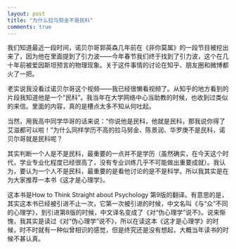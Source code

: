 ```yaml
---
layout: post
title: "为什么拉马努金不是民科"
comments: true
---
```

我们知道最近一段时间，诺贝尔哥郭英森几年前在《非你莫属》的一段节目被挖出来了，因为他在里面提到了引力波——今年春节我们终于找到了引力波，这个在几十年前被爱因斯坦预言的物理现象。关于这件事情的讨论在知乎、朋友圈和微博都火了一把。

老实说我没看过诺贝尔哥这个视频——我已经很懒看视频了。从知乎的地方看到的片段我知道他是一个“民科”。我当年在大学网络中心当助教的时候，也收到过类似的来信。里面的内容，真的是槽点太多不知从何吐起。

当然，用我高中同学华哥的话来说：“你说他是民科，他就是民科，那我说你得了艾滋都可以啦！”为什么同样学历不高的拉马努金、陈景润、华罗庚不是民科，诺贝尔哥就是民科呢？

其实判断一个人是不是民科，最重要的一点并不是学历（虽然确实，在今天这个时代，学业专业化程度已经很高了，没有专业训练几乎不可能做出重要成就）。我认为，要认为一个人不是民科，最重要的是看他讨论的是不是科学。所以我其实是在为大家推荐一本书《这才是心理学》。

这本书是How to Think Straight about Psychology 第9版的翻译。有意思的是，其实这本书已经被引进不止一次，它第一次被引进的时候，中文名叫《与“众”不同的心理学》，到引进第8版的时候，中文译名变成了《对“伪心理学”说不》。说来惭愧，我其实是读过《对“伪心理学”说不》，所以在读这本《这才是心理学》的时候，时不时就有一种似曾相识的感觉，但是终究还是没有想起，大概当年读书的时候不甚认真。